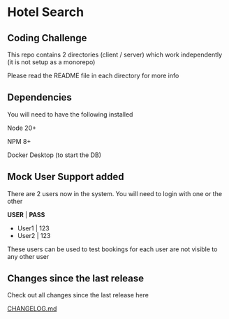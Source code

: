# Hotel Search

## Coding Challenge

This repo contains 2 directories (client / server) which work independently (it is not setup as a monorepo)

Please read the README file in each directory for more info

## Dependencies

You will need to have the following installed

Node 20+

NPM 8+

Docker Desktop (to start the DB)

## Mock User Support added

There are 2 users now in the system. You will need to login with one or the other

**USER** | **PASS**

- User1 | 123
- User2 | 123

These users can be used to test bookings for each user are not visible to any other user

## Changes since the last release

Check out all changes since the last release here

[CHANGELOG.md](/CHANGELOG.md)
